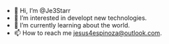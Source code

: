 - 👋 Hi, I’m @Je3Starr
- 👀 I’m interested in developt new technologies. 
- 🌱 I’m currently learning about the world.
- 📫 How to reach me jesus4espinoza@outlook.com.

<!---
Je3Starr/Je3Starr is a ✨ special ✨ repository because its `README.md` (this file) appears on your GitHub profile.
You can click the Preview link to take a look at your changes.
--->
